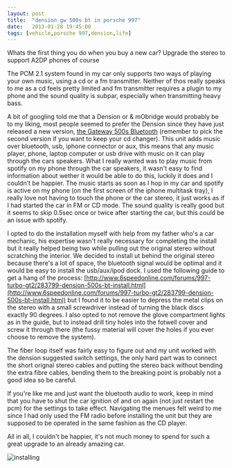 ```yaml
---
layout: post
title:  "dension gw 500s bt in porsche 997"
date:   2013-01-28 19:45:00
tags: [vehicle,porsche 997,dension,life]
---
```


Whats the first thing you do when you buy a new car? Upgrade the stereo to support A2DP phones of course

The PCM 2.1 system found in my car only supports two ways of playing your own music, using a cd or a fm transmitter. Neither of thos really speaks to me as a cd feels pretty limited and fm transmitter requires a plugin to my phone and the sound quality is subpar, especially when transmitting heavy bass.

A bit of googling told me that a Dension or & mObridge would probably be to my liking, most people seemed to prefer the Dension since they have just released a new version, [the Gateway 500s Bluetooth](http://www.dension.com/product/gateway-500s-bluetooth) (remember to pick the second version if you want to keep your cd changer). This unit adds music over bluetooth, usb, iphone connector or aux, this means that any music player, phone, laptop computer or usb drive with music on it can play through the cars speakers. What I really wanted was to play music from spotify on my phone through the car speakers, it wasn't easy to find information about wether it would be able to do this, luckily it does and I couldn't be happier. The music starts as soon as I hop in my car and spotify is active on my phone (on the first screen of the iphone multitask tray), I really love not having to touch the phone or the car stereo, it just works as if I had started the car in FM or CD mode. The sound quality is really good but it seems to skip 0.5sec once or twice after starting the car, but this could be an issue with spotify.

I opted to do the installation myself with help from my father who's a car mechanic, his expertise wasn't really necessary for completing the install but it really helped being two while pulling out the original stereo without scratching the interior. We decided to install ut behind the original stereo because there's a lot of space, the bluetooth signal would be optimal and it would be easy to install the usb/aux/ipod dock. I used the following guide to get a hang of the process: [http://www.6speedonline.com/forums/997-turbo-gt2/283799-dension-500s-bt-install.html](http://www.6speedonline.com/forums/997-turbo-gt2/283799-dension-500s-bt-install.html) but I found it to be easier to depress the metal clips on the stereo with a small screwdriver instead of turning the black discs exactly 90 degrees. I also opted to not remove the glove compartment lights as in the guide, but to instead drill tiny holes into the fotwell cover and screw it through there (the fussy material will cover the holes if you ever choose to remove the system). 

The fiber loop itself was fairly easy to figure out and my unit worked with the dension suggested switch settings, the only hard part was to connect the short orignal stereo cables and putting the stereo back without bending the extra fibre cables, bending them to the breaking point is probably not a good idea so be careful.

If you're like me and just want the bluetooth audio to work, keep in mind that you have to shut the car ignition of and on again (not just restart the pcm) for the settings to take effect. Navigating the menues felt weird to me since I had only used the FM radio before installing the unit but they are supposed to be operated in the same fashion as the CD player.

All in all, I couldn't be happier, it's not much money to spend for such a great upgrade to an already amazing car.

![installing](https://pxlqsw.bn1.livefilestore.com/y1pjvKDbHl5BMdAbVZ41MLLRQRkA4JDTIDYpad8xx_n7C1lpgIB_ld9TXvFj8k7fEfB90jkol0KL7hunB8kz5sOXcLUc8HEuM22/WP_20130205_002.jpg?psid=1&quot "Installing")